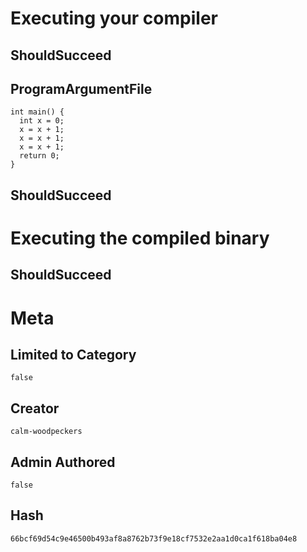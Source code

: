 # Executing your compiler

## ShouldSucceed

## ProgramArgumentFile

```
int main() {
  int x = 0;
  x = x + 1;
  x = x + 1;
  x = x + 1;
  return 0;
}
```

## ShouldSucceed

# Executing the compiled binary

## ShouldSucceed

# Meta

## Limited to Category

```
false
```

## Creator

```
calm-woodpeckers
```

## Admin Authored

```
false
```

## Hash

```
66bcf69d54c9e46500b493af8a8762b73f9e18cf7532e2aa1d0ca1f618ba04e8
```
